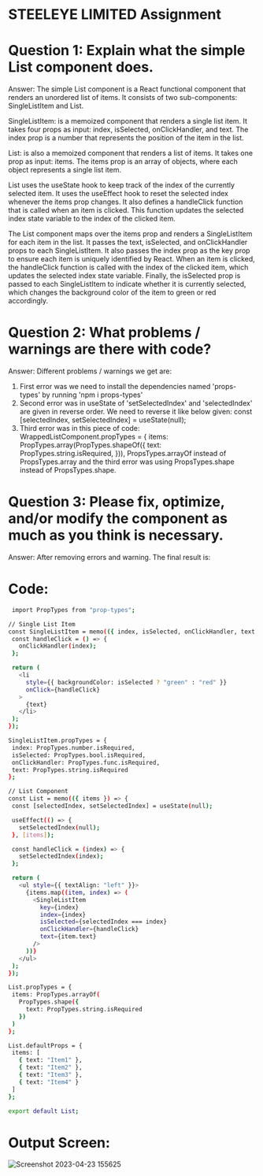 
#  STEELEYE LIMITED Assignment

# Question 1: Explain what the simple List component does.
Answer: The simple List component is a React functional component that renders an unordered list of items. It consists of two sub-components: SingleListItem and List.

SingleListItem: is a memoized component that renders a single list item. It takes four props as input: index, isSelected, onClickHandler, and text. The index prop is a number that represents the position of the item in the list.

List: is also a memoized component that renders a list of items. It takes one prop as input: items. The items prop is an array of objects, where each object represents a single list item.

List uses the useState hook to keep track of the index of the currently selected item. It uses the useEffect hook to reset the selected index whenever the items prop changes. It also defines a handleClick function that is called when an item is clicked. This function updates the selected index state variable to the index of the clicked item.

The List component maps over the items prop and renders a SingleListItem for each item in the list. It passes the text, isSelected, and onClickHandler props to each SingleListItem. It also passes the index prop as the key prop to ensure each item is uniquely identified by React. When an item is clicked, the handleClick function is called with the index of the clicked item, which updates the selected index state variable. Finally, the isSelected prop is passed to each SingleListItem to indicate whether it is currently selected, which changes the background color of the item to green or red accordingly.

# Question 2: What problems / warnings are there with code?
Answer: Different problems / warnings we get are:

1. First error was we need to install the dependencies named 'props-types' by running 'npm i props-types'
2. Second error was in useState of 'setSelectedIndex' and 'selectedIndex' are given in reverse order. We need to reverse it like below given: const [selectedIndex, setSelectedIndex] = useState(null);
3. Third error was in this piece of code: WrappedListComponent.propTypes = { items: PropTypes.array(PropTypes.shapeOf({ text: PropTypes.string.isRequired, })), PropsTypes.arrayOf instead of PropsTypes.array and the third error was using PropsTypes.shape instead of PropsTypes.shape.

# Question 3: Please fix, optimize, and/or modify the component as much as you think is necessary.
Answer: After removing errors and warning. The final result is:



# Code:

```bash
 import PropTypes from "prop-types";

// Single List Item
const SingleListItem = memo(({ index, isSelected, onClickHandler, text }) => {
 const handleClick = () => {
   onClickHandler(index);
 };

 return (
   <li
     style={{ backgroundColor: isSelected ? "green" : "red" }}
     onClick={handleClick}
   >
     {text}
   </li>
 );
});

SingleListItem.propTypes = {
 index: PropTypes.number.isRequired,
 isSelected: PropTypes.bool.isRequired,
 onClickHandler: PropTypes.func.isRequired,
 text: PropTypes.string.isRequired
};

// List Component
const List = memo(({ items }) => {
 const [selectedIndex, setSelectedIndex] = useState(null);

 useEffect(() => {
   setSelectedIndex(null);
 }, [items]);

 const handleClick = (index) => {
   setSelectedIndex(index);
 };

 return (
   <ul style={{ textAlign: "left" }}>
     {items.map((item, index) => (
       <SingleListItem
         key={index}
         index={index}
         isSelected={selectedIndex === index}
         onClickHandler={handleClick}
         text={item.text}
       />
     ))}
   </ul>
 );
});

List.propTypes = {
 items: PropTypes.arrayOf(
   PropTypes.shape({
     text: PropTypes.string.isRequired
   })
 )
};

List.defaultProps = {
 items: [
   { text: "Item1" },
   { text: "Item2" },
   { text: "Item3" },
   { text: "Item4" }
 ]
};

export default List; 
```

# Output Screen:
![Screenshot 2023-04-23 155625](https://user-images.githubusercontent.com/76957483/233834613-338fbd8b-13c4-4179-bcac-e35cee157196.png)

